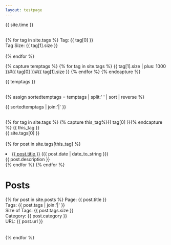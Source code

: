 ```yaml
---
layout: testpage
---
```


<div class="post">

{{ site.time }} <br><br>

{% for tag in site.tags %}
  Tag: {{ tag[0] }} <br>
  Tag Size: {{ tag[1].size }} <br><br>
{% endfor %}

{% capture temptags %}
  {% for tag in site.tags %}
    {{ tag[1].size | plus: 1000 }}#{{ tag[0] }}#{{ tag[1].size }}
  {% endfor %}
{% endcapture %}

{{ temptags }} <br><br>

{% assign sortedtemptags = temptags | split:' ' | sort | reverse %}

{{ sortedtemptags | join:'|' }} <br><br>

{% for tag in site.tags %}
  {% capture this_tag%}{{ tag[0] }}{% endcapture %}
  {{ this_tag }} <br>
  {{ site.tags[0] }} <br><br>
  {% for post in site.tags[this_tag] %}
    <li><a href="{{ post.url }}">{{ post.title }}</a> ({{ post.date | date_to_string }})<br>
      {{ post.description }}
    </li>
  {% endfor %}
{% endfor %}

<h1> Posts </h1>

{% for post in site.posts %}
  Page: {{ post.title }} <br>
  Tags: {{ post.tags | join:'|' }} <br>
  Size of Tags: {{ post.tags.size }} <br>
  Category: {{ post.category }} <br>
  URL: {{ post.url }} <br>
  <br><br>
{% endfor %}

</div>
